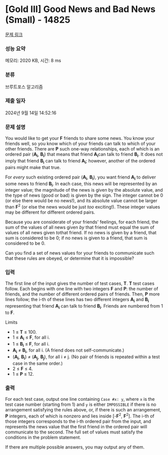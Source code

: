 # [Gold III] Good News and Bad News (Small) - 14825 

[문제 링크](https://www.acmicpc.net/problem/14825) 

### 성능 요약

메모리: 2020 KB, 시간: 8 ms

### 분류

브루트포스 알고리즘

### 제출 일자

2024년 9월 14일 14:52:16

### 문제 설명

<p>You would like to get your <strong>F</strong> friends to share some news. You know your friends well, so you know which of your friends can talk to which of your other friends. There are <strong>P</strong> such one-way relationships, each of which is an ordered pair (<strong>A<sub>i</sub></strong>, <strong>B<sub>i</sub></strong>) that means that friend <strong>A<sub>i</sub></strong>can talk to friend <strong>B<sub>i</sub></strong>. It does not imply that friend <strong>B<sub>i</sub></strong> can talk to friend <strong>A<sub>i</sub></strong>; however, another of the ordered pairs might make that true.</p>

<p>For <em>every</em> such existing ordered pair (<strong>A<sub>i</sub></strong>, <strong>B<sub>i</sub></strong>), you want friend <strong>A<sub>i</sub></strong> to deliver some news to friend <strong>B<sub>i</sub></strong>. In each case, this news will be represented by an integer value; the magnitude of the news is given by the absolute value, and the type of news (good or bad) is given by the sign. The integer cannot be 0 (or else there would be no news!), and its absolute value cannot be larger than <strong>F</strong><sup>2</sup> (or else the news would be just <em>too</em> exciting!). These integer values may be different for different ordered pairs.</p>

<p>Because you are considerate of your friends' feelings, for each friend, the sum of the values of all news given <em>by</em> that friend must equal the sum of values of all news given <em>to</em>that friend. If no news is given by a friend, that sum is considered to be 0; if no news is given to a friend, that sum is considered to be 0.</p>

<p>Can you find a set of news values for your friends to communicate such that these rules are obeyed, or determine that it is impossible?</p>

### 입력 

 <p>The first line of the input gives the number of test cases, <strong>T</strong>. <strong>T</strong> test cases follow. Each begins with one line with two integers <strong>F</strong> and <strong>P</strong>: the number of friends, and the number of different ordered pairs of friends. Then, <strong>P</strong> more lines follow; the i-th of these lines has two different integers <strong>A<sub>i</sub></strong> and <strong>B<sub>i</sub></strong> representing that friend <strong>A<sub>i</sub></strong> can talk to friend <strong>B<sub>i</sub></strong>. Friends are numbered from 1 to <strong>F</strong>.</p>

<p>Limits</p>

<ul>
	<li>1 ≤ <strong>T</strong> ≤ 100.</li>
	<li>1 ≤ <strong>A<sub>i</sub></strong> ≤ <strong>F</strong>, for all i.</li>
	<li>1 ≤ <strong>B<sub>i</sub></strong> ≤ <strong>F</strong>, for all i.</li>
	<li><strong>A<sub>i</sub></strong> ≠ <strong>B<sub>i</sub></strong>, for all i. (A friend does not self-communicate.)</li>
	<li>(<strong>A<sub>i</sub></strong>, <strong>B<sub>i</sub></strong>) ≠ (<strong>A<sub>j</sub></strong>, <strong>B<sub>j</sub></strong>), for all i ≠ j. (No pair of friends is repeated within a test case in the same order.)</li>
	<li>2 ≤ <strong>F</strong> ≤ 4.</li>
	<li>1 ≤ <strong>P</strong> ≤ 12.</li>
</ul>

### 출력 

 <p>For each test case, output one line containing <code>Case #x: y</code>, where <code>x</code> is the test case number (starting from 1) and <code>y</code> is either <code>IMPOSSIBLE</code> if there is no arrangement satisfying the rules above, or, if there is such an arrangement, <strong>P</strong> integers, each of which is nonzero and lies inside [-<strong>F</strong><sup>2</sup>, <strong>F</strong><sup>2</sup>]. The i-th of those integers corresponds to the i-th ordered pair from the input, and represents the news value that the first friend in the ordered pair will communicate to the second. The full set of values must satisfy the conditions in the problem statement.</p>

<p>If there are multiple possible answers, you may output any of them.</p>

